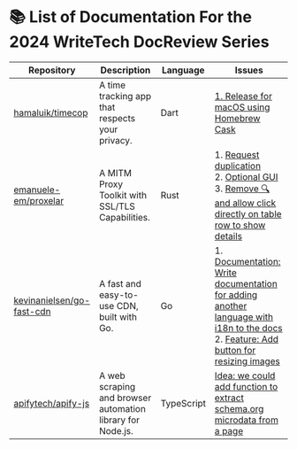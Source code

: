 # 📚 List of Documentation For the 2024 WriteTech DocReview Series

| **Repository**                               | **Description**                        | **Language**                       | **Issues**                      |
|----------------------------------------------|----------------------------------------|------------------------------------|---------------------------------|
| [hamaluik/timecop](https://github.com/hamaluik/timecop) | A time tracking app that respects your privacy. | Dart | [1. Release for macOS using Homebrew Cask](https://github.com/hamaluik/timecop/issues/82) |
| [emanuele-em/proxelar](https://github.com/emanuele-em/proxelar) | A MITM Proxy Toolkit with SSL/TLS Capabilities. | Rust | 1. [Request duplication](https://github.com/emanuele-em/proxelar/issues/7) <br> 2. [Optional GUI](https://github.com/emanuele-em/proxelar/issues/69) <br> 3. [Remove 🔍 and allow click directly on table row to show details](https://github.com/emanuele-em/proxelar/issues/24) |
| [kevinanielsen/go-fast-cdn](https://github.com/kevinanielsen/go-fast-cdn) | A fast and easy-to-use CDN, built with Go. | Go | 1. [Documentation: Write documentation for adding another language with i18n to the docs](https://github.com/kevinanielsen/go-fast-cdn/issues/78) <br> 2. [Feature: Add button for resizing images](https://github.com/kevinanielsen/go-fast-cdn/issues/90) |
| [apifytech/apify-js](https://github.com/apify/crawlee) | A web scraping and browser automation library for Node.js. | TypeScript | [Idea: we could add function to extract schema.org microdata from a page](https://github.com/apify/crawlee/issues/276) |
